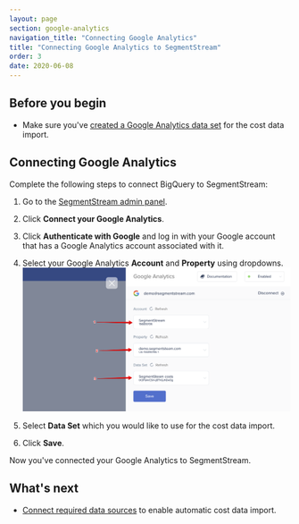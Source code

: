 ```yaml
---
layout: page
section: google-analytics
navigation_title: "Connecting Google Analytics"
title: "Connecting Google Analytics to SegmentStream"
order: 3
date: 2020-06-08
---
```


## Before you begin
* Make sure you've [created a Google Analytics data set](creating-google-analytics-data-set) for the cost data import.

## Connecting Google Analytics

Complete the following steps to connect BigQuery to SegmentStream:
1. Go to the [SegmentStream admin panel](https://admin.segmentstream.com/).
2. Click **Connect your Google Analytics**.
3. Click **Authenticate with Google** and log in with your Google account that has a Google Analytics account associated with it.
4. Select your Google Analytics **Account** and **Property** using dropdowns.
![Google Analytics setup](/img/google-analytics/ga-connect.png)

5. Select **Data Set** which you would like to use for the cost data import.
6. Click **Save**.

Now you've connected your Google Analytics to SegmentStream.

## What's next

* [Connect required data sources](/ga-datasources/index) to enable automatic cost data import.
